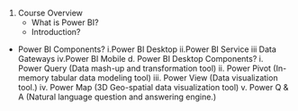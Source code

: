 1.	Course Overview
    - What is Power BI?
    - Introduction?
- Power BI Components?
i.Power BI Desktop
ii.Power BI Service
iii	Data Gateways
iv.Power BI Mobile
d.	Power BI Desktop Components?
i.	Power Query (Data mash-up and transformation tool)
ii.	Power Pivot (In-memory tabular data modeling tool)
iii.	Power View (Data visualization tool.)
iv.	Power Map (3D Geo-spatial data visualization tool)
v.	Power Q & A (Natural language question and answering engine.)
